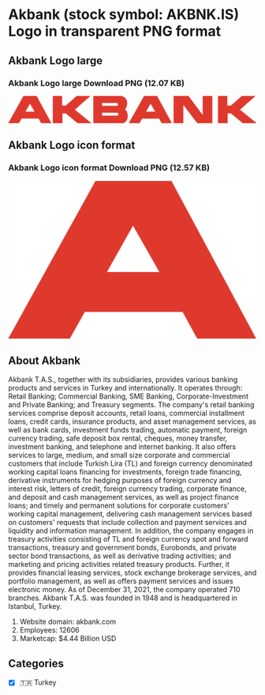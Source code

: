 # Akbank (stock symbol: AKBNK.IS) Logo in transparent PNG format

## Akbank Logo large

### Akbank Logo large Download PNG (12.07 KB)

![Akbank Logo large Download PNG (12.07 KB)](/img/orig/AKBNK.IS_BIG-d15d1746.png)

## Akbank Logo icon format

### Akbank Logo icon format Download PNG (12.57 KB)

![Akbank Logo icon format Download PNG (12.57 KB)](/img/orig/AKBNK.IS-7eb50d7d.png)

## About Akbank

Akbank T.A.S., together with its subsidiaries, provides various banking products and services in Turkey and internationally. It operates through: Retail Banking; Commercial Banking, SME Banking, Corporate-Investment and Private Banking; and Treasury segments. The company's retail banking services comprise deposit accounts, retail loans, commercial installment loans, credit cards, insurance products, and asset management services, as well as bank cards, investment funds trading, automatic payment, foreign currency trading, safe deposit box rental, cheques, money transfer, investment banking, and telephone and internet banking. It also offers services to large, medium, and small size corporate and commercial customers that include Turkish Lira (TL) and foreign currency denominated working capital loans financing for investments, foreign trade financing, derivative instruments for hedging purposes of foreign currency and interest risk, letters of credit, foreign currency trading, corporate finance, and deposit and cash management services, as well as project finance loans; and timely and permanent solutions for corporate customers' working capital management, delivering cash management services based on customers' requests that include collection and payment services and liquidity and information management. In addition, the company engages in treasury activities consisting of TL and foreign currency spot and forward transactions, treasury and government bonds, Eurobonds, and private sector bond transactions, as well as derivative trading activities; and marketing and pricing activities related treasury products. Further, it provides financial leasing services, stock exchange brokerage services, and portfolio management, as well as offers payment services and issues electronic money. As of December 31, 2021, the company operated 710 branches. Akbank T.A.S. was founded in 1948 and is headquartered in Istanbul, Turkey.

1. Website domain: akbank.com
2. Employees: 12606
3. Marketcap: $4.44 Billion USD


## Categories
- [x] 🇹🇷 Turkey
